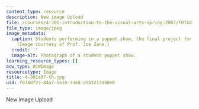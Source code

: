 ```yaml
---
content_type: resource
description: New image Upload
file: /courses/4-301-introduction-to-the-visual-arts-spring-2007/f074df2384a75a1833eda5b3213db0e0_4-301s07-th.jpg
file_type: image/jpeg
image_metadata:
  caption: Students performing in a puppet show, the final project for this course.
    (Image courtesy of Prof. Joe Zane.)
  credit: ''
  image-alt: Photograph of a student puppet show.
learning_resource_types: []
ocw_type: OCWImage
resourcetype: Image
title: 4-301s07-th.jpg
uid: f074df23-84a7-5a18-33ed-a5b3213db0e0
---
```

New image Upload


